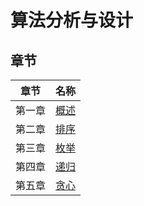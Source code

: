 # 算法分析与设计


## 章节

|章节|名称|
|:----:|:----|
|第一章|[概述](slides/ch01.md)|
|第二章|[排序](slides/ch02.md)|
|第三章|[枚举](slides/ch03.md)|
|第四章|[递归](slides/ch04.md)|
|第五章|[贪心](slides/ch05.md)|